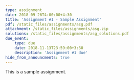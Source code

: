 ```yaml
---
type: assignment
date: 2018-09-26T4:00:00+4:30
title: 'Assignment #1 - Sample Assignment'
pdf: /static_files/assignments/asg.pdf
attachment: /static_files/assignments/asg.zip
solutions: /static_files/assignments/asg_solutions.pdf
due_event: 
    type: due
    date: 2018-11-13T23:59:00+3:30
    description: 'Assignment #1 due'
hide_from_announcments: true
---
```

This is a sample assignment.
